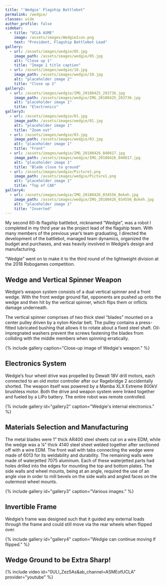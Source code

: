 ```yaml
---
title: "'Wedgie' Flagship Battlebot"
permalink: /wedgie/
classes: wide
author_profile: false
sidebar:
  - title: "UCLA ASME"
    image: /assets/images/WedgieIcon.png
    text: "President, Flagship Battlebot Lead"
gallery:
  - url: /assets/images/wedgie/05.jpg
    image_path: /assets/images/wedgie/05.jpg
    alt: "Close up 1"
    title: "Image 1 title caption"
  - url: /assets/images/wedgie/10.jpg
    image_path: /assets/images/wedgie/10.jpg
    alt: "placeholder image 2"
    title: "Close up 2"
gallery2:
  - url: /assets/images/wedgie/IMG_20180425_203736.jpg
    image_path: /assets/images/wedgie/IMG_20180425_203736.jpg
    alt: "placeholder image 1"
    title: "Electronics"
gallery3:
  - url: /assets/images/wedgie/01.jpg
    image_path: /assets/images/wedgie/01.jpg
    alt: "placeholder image 1"
    title: "Zoom out"
  - url: /assets/images/wedgie/03.jpg
    image_path: /assets/images/wedgie/03.jpg
    alt: "placeholder image 1"
    title: "Front"
  - url: /assets/images/wedgie/IMG_20180426_040817.jpg
    image_path: /assets/images/wedgie/IMG_20180426_040817.jpg
    alt: "placeholder image 1"
    title: "Blade close to ground"
  - url: /assets/images/wedgie/Picture1.png
    image_path: /assets/images/wedgie/Picture1.png
    alt: "placeholder image 1"
    title: "Top of CAD"
gallery4:
  - url: /assets/images/wedgie/IMG_20180426_034556_Bokeh.jpg
    image_path: /assets/images/wedgie/IMG_20180426_034556_Bokeh.jpg
    alt: "placeholder image 1"
    title: "Inverted"
---
```


My second 60-lb flagship battlebot, nicknamed “Wedgie”, was a robot I completed in my third year as the project lead of the flagship team. With many members of the previous year’s team graduating, I directed the development of the battlebot, managed team dynamics, organized the budget and purchases, and was heavily involved in Wedgie’s design and manufacturing.

“Wedgie” went on to make it to the third round of the lightweight division at the 2018 Robogames competition.

## Wedge and Vertical Spinner Weapon

Wedgie’s weapon system consists of a dual vertical spinner and a front wedge. With the front wedge ground flat, opponents are pushed up onto the wedge and then hit by the vertical spinner, which flips them or inflicts damage underneath.

The vertical spinner comprises of two thick steel “blades” mounted on a center pulley driven by a nylon-Kevlar belt. The pulley contains a press-fitted lubricated bushing that allows it to rotate about a fixed steel shaft. Oil-impregnated washers prevent the screws fastening the blades from colliding with the middle members when spinning erratically.

{% include gallery caption="Close-up image of Wedgie's weapon." %}

## Electronics System

Wedgie’s four wheel drive was propelled by Dewalt 18V drill motors, each connected to an old motor controller after our Ragebridge 2 accidentally shorted. The weapon itself was powered by a Mamba XLX Extreme 800kV brushless motor. Both the drive and weapon system were linked together and fueled by a LiPo battery. The entire robot was remote controlled.

{% include gallery id="gallery2" caption="Wedgie's internal electronics." %}

## Materials Selection and Manufacturing

The metal blades were 1” thick AR400 steel sheets cut on a wire EDM, while the wedge was a ¼” thick 4140 steel sheet welded together after sectioned off with a wire EDM. The front wall with tabs connecting the wedge were made of 6013 for its weldability and durability. The remaining walls were made of waterjetted 7075 aluminum. Each of these waterjetted parts had holes drilled into the edges for mounting the top and bottom plates. The side walls and wheel mounts, being at an angle, required the use of an angle vise in order to mill bevels on the side walls and angled faces on the outermost wheel mounts.

{% include gallery id="gallery3" caption="Various images." %}

## Invertible Frame

Wedgie’s frame was designed such that it guided any external loads through the frame and could still move via the rear wheels when flipped over.

{% include gallery id="gallery4" caption="Wedgie can continue moving if flipped." %}

## Wedge Ground to be Extra Sharp!

{% include video id="0ULI_Zez5As&ab_channel=ASMEofUCLA" provider="youtube" %}